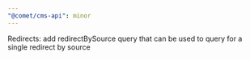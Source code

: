 ```yaml
---
"@comet/cms-api": minor
---
```


Redirects: add redirectBySource query that can be used to query for a single redirect by source
